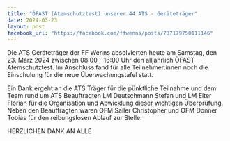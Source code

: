 ```yaml
---
title: "ÖFAST (Atemschutztest) unserer 44 ATS - Geräteträger"
date: 2024-03-23
layout: post
facebook_url: "https://facebook.com/ffwenns/posts/787179750111146"
---
```


Die ATS Geräteträger der FF Wenns absolvierten heute am Samstag, den 23. März 2024 zwischen 08:00 - 16:00 Uhr den alljährlich ÖFAST Atemschutztest. Im Anschluss fand für alle Teilnehmer:innen noch die Einschulung für die neue Überwachungstafel statt. 

Ein Dank ergeht an die ATS Träger für die pünktliche Teilnahme und dem Team rund um ATS Beauftragten LM Deutschmann Stefan und LM Eiter Florian für die Organisation und Abwicklung dieser wichtigen Überprüfung. Neben den Beauftragten waren OFM Sailer Christopher und OFM Donner Tobias für den reibungslosen Ablauf zur Stelle.

HERZLICHEN DANK AN ALLE